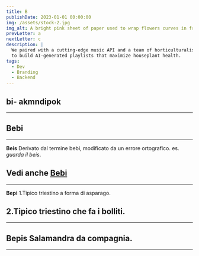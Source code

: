 ```yaml
---
title: B
publishDate: 2023-01-01 00:00:00
img: /assets/stock-2.jpg
img_alt: A bright pink sheet of paper used to wrap flowers curves in front of rich blue background
prevLetter: a
nextLetter: c
description: |
  We paired with a cutting-edge music API and a team of horticulturalists
  to build AI-generated playlists that maximize houseplant health.
tags:
  - Dev
  - Branding
  - Backend
---
```

**bi-**
akmndipok
---
---
**Bebi**
---
---
**Beis**
Derivato dal termine bebi, modificato da un errore ortografico. es. *guarda il beis*.

Vedi anche <a href="#bebi" class="text-blue-800">Bebi</a>
---
---
**Bepi**
1.Tipico triestino a forma di asparago. 

2.Tipico triestino che fa i bolliti.
---
---
**Bepis**
Salamandra da compagnia.
---
---
